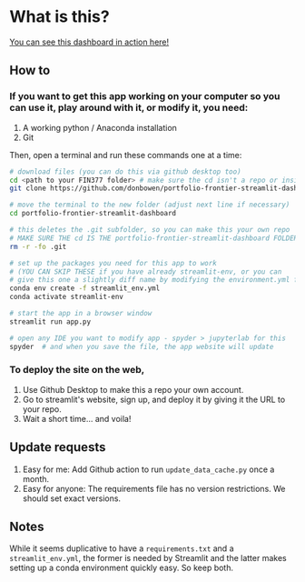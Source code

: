 # What is this?



[You can see this dashboard in action here!](https://wealth-advisor-dashboard-zxeuck5wssugu23mf7cjon.streamlit.app/)

## How to 

### If you want to get this app working on your computer so you can use it, play around with it, or modify it, you need:
1. A working python / Anaconda installation
1. Git 

Then, open a terminal and run these commands one at a time:

```sh
# download files (you can do this via github desktop too)
cd <path to your FIN377 folder> # make sure the cd isn't a repo or inside a repo!
git clone https://github.com/donbowen/portfolio-frontier-streamlit-dashboard.git

# move the terminal to the new folder (adjust next line if necessary)
cd portfolio-frontier-streamlit-dashboard  

# this deletes the .git subfolder, so you can make this your own repo
# MAKE SURE THE cd IS THE portfolio-frontier-streamlit-dashboard FOLDER FIRST!
rm -r -fo .git 

# set up the packages you need for this app to work 
# (YOU CAN SKIP THESE if you have already streamlit-env, or you can 
# give this one a slightly diff name by modifying the environment.yml file)
conda env create -f streamlit_env.yml
conda activate streamlit-env

# start the app in a browser window
streamlit run app.py

# open any IDE you want to modify app - spyder > jupyterlab for this
spyder  # and when you save the file, the app website will update
```

### To deploy the site on the web, 
1. Use Github Desktop to make this a repo your own account. 
1. Go to streamlit's website, sign up, and deploy it by giving it the URL to your repo.
1. Wait a short time... and voila!

## Update requests 

1. Easy for me: Add Github action to run `update_data_cache.py` once a month.
1. Easy for anyone: The requirements file has no version restrictions. We should set exact versions.

## Notes

While it seems duplicative to have a `requirements.txt` and a  `streamlit_env.yml`, the former is needed by Streamlit and the latter makes setting up a conda environment quickly easy. So keep both. 
